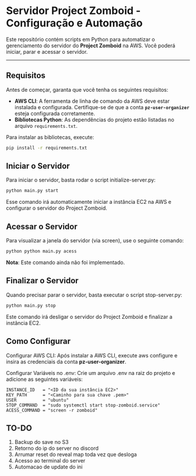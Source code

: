 # **Servidor Project Zomboid - Configuração e Automação**

Este repositório contém scripts em Python para automatizar o gerenciamento do servidor do **Project Zomboid** na AWS. Você poderá iniciar, parar e acessar o servidor.

---

## **Requisitos**

Antes de começar, garanta que você tenha os seguintes requisitos:

- **AWS CLI**: A ferramenta de linha de comando da AWS deve estar instalada e configurada. Certifique-se de que a conta **`pz-user-organizer`** esteja configurada corretamente.
- **Bibliotecas Python**: As dependências do projeto estão listadas no arquivo `requirements.txt`.

Para instalar as bibliotecas, execute:

```bash
pip install -r requirements.txt
```

## **Iniciar o Servidor**
Para iniciar o servidor, basta rodar o script initialize-server.py:
```bash
python main.py start
```
Esse comando irá automaticamente iniciar a instância EC2 na AWS e configurar o servidor do Project Zomboid.

## **Acessar o Servidor**
Para visualizar a janela do servidor (via screen), use o seguinte comando:
```bash
python python main.py acess
```
**Nota**: Este comando ainda não foi implementado.

## **Finalizar o Servidor**
Quando precisar parar o servidor, basta executar o script stop-server.py:

```bash
python main.py stop 
```
Este comando irá desligar o servidor do Project Zomboid e finalizar a instância EC2.

## **Como Configurar**
Configurar AWS CLI: Após instalar a AWS CLI, execute aws configure e insira as credenciais da conta **pz-user-organizer**.

Configurar Variáveis no .env: Crie um arquivo .env na raiz do projeto e adicione as seguintes variáveis:

```plaintext
INSTANCE_ID   = "<ID da sua instância EC2>"
KEY_PATH      = "<Caminho para sua chave .pem>"
USER          = "ubuntu"
STOP_COMMAND  = "sudo systemctl start stop-zomboid.service"
ACESS_COMMAND = "screen -r zomboid"
```

## **TO-DO**
1. Backup do save no S3
2. Retorno do ip do server no discord
3. Arrumar reset do reveal map toda vez que desloga
4. Acesso ao terminal do server
5. Automacao de update do ini